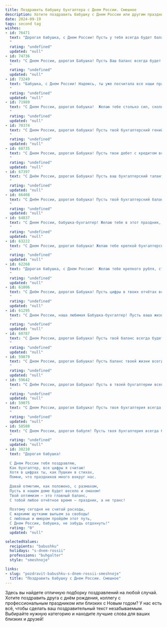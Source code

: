 ```yaml
---
title: Поздравить бабушку бухгалтера с Днем России. Смешное
description: Хотите поздравить бабушку с Днем России или другим праздником? Наш ИИ создаст незабываемое поздравление, а вы обязательно выделитесь среди других.  
date: 2024-09-19
tags: second tag
wishes:
- id: 76471
  text: "Дорогая бабушка, с Днем России! Пусть у тебя всегда будет баланс между счастьем и радостью, а дебет с кредитом в жизни всегда будут в плюсе! 😜
  "
  rating: "undefined"
  updated: "null"
- id: 74736
  text: "С Днем России, дорогая Бабушка! Пусть Ваш баланс всегда будет в плюсе, а дебет с кредитом дружат как два друга-бухгалтера! 🥳🥂
  "
  rating: "undefined"
  updated: "null"
- id: 73249
  text: "Бабушка, с Днем России! Надеюсь, ты уже посчитала все наши праздничные пирожки, и у тебя хватит сил на все эти радостные хлопоты! 😊
  "
  rating: "undefined"
  updated: "null"
- id: 71989
  text: "С Днем России, дорогая бабушка!  Желаю тебе столько сил, сколько цифр в годовом отчёте, и чтобы все дебет с кредитом всегда сходился, как ты это умеешь! 😉
  "
  rating: "undefined"
  updated: "null"
- id: 70374
  text: "С Днем России, дорогая бабушка! Пусть твой бухгалтерский гений расцветает еще ярче, а дебет с кредитом всегда сходятся как два друга, любящих чай с вареньем!
  "
  rating: "undefined"
  updated: "null"
- id: 68735
  text: "С Днем России, дорогая Бабушка! Пусть твои дебет с кредитом всегда сходятся, а баланс – только радует! 😉
  "
  rating: "undefined"
  updated: "null"
- id: 67397
  text: "С Днём России, дорогая Бабушка! Пусть ваш бухгалтерский талант никогда не иссякнет, а баланс вашей жизни всегда будет в плюсе! 😜
  "
  rating: "undefined"
  updated: "null"
- id: 66408
  text: "С Днём России, дорогая бабушка! Пусть твой бухгалтерский баланс всегда будет в плюсе, а дефицитом страдают только твои враги! 😊🎉
  "
  rating: "undefined"
  updated: "null"
- id: 64837
  text: "С Днем России, бабушка-бухгалтер! Желаю тебе в этот праздник, чтобы все твои балансы сходились, а дебет с кредитом не расходились, а еще, чтобы твои нервы были крепче, чем дебет с кредитом! 😉
  "
  rating: "undefined"
  updated: "null"
- id: 63222
  text: "С Днем России, дорогая бабушка! Желаю тебе крепкой бухгалтерской хватки, чтобы ты могла с легкостью посчитать все свои  бонусные внуки 😉!
  "
  rating: "undefined"
  updated: "null"
- id: 62268
  text: "Дорогая бабушка, с Днем России!  Желаю тебе крепкого рубля, стабильного баланса в жизни и чтобы все твои счета были в плюсе, как после удачного дебета!
  "
  rating: "undefined"
  updated: "null"
- id: 61806
  text: "С Днём России, дорогая Бабушка! Пусть цифры в твоих отчётах всегда сходятся, а баланс — только положительный, как наша любовь к тебе! 😉
  "
  rating: "undefined"
  updated: "null"
- id: 61295
  text: "С Днем России, наша любимая Бабушка-бухгалтер! Пусть ваша жизнь будет такой же стабильной и прочной, как баланс на вашем счету, а удача так же ловка и умела, как вы в расчетах!
  "
  rating: "undefined"
  updated: "null"
- id: 60787
  text: "С Днем России, дорогая Бабушка! Пусть твой баланс всегда будет в плюсе, а дебет с кредитом – в полном порядке! 😂
  "
  rating: "undefined"
  updated: "null"
- id: 59879
  text: "С Днем России, дорогая Бабушка! Пусть баланс твоей жизни всегда будет в плюсе, а дебет с кредитом никогда не расходятся! 😜
  "
  rating: "undefined"
  updated: "null"
- id: 59642
  text: "С Днём России, дорогая Бабушка! Пусть в твоей бухгалтерии всегда царит порядок, а дебетовые счета переполняются радостью, как и наша любовь к тебе! 🎉💰😄
  "
  rating: "undefined"
  updated: "null"
- id: 59075
  text: "С Днем России, дорогая Бабушка! Пусть твоя бухгалтерия всегда будет в плюсе, а дефицит - только в твоей любви к внукам! 😉 🎉
  "
  rating: "undefined"
  updated: "null"
- id: 58580
  text: "С Днем России, дорогая бабуля! Пусть твоя бухгалтерия всегда будет в порядке, как рубль в 1998! 😜
  "
  rating: "undefined"
  updated: "null"
- id: 38210
  text: "Дорогая бабушка!
  
  С Днем России тебя поздравляю,
  Как бухгалтер, все цифры я считаю!
  Хотя в цифрах ты, как Пушкин в стихах,
  Помни, что праздников много вокруг нас.
  
  Давай отметим, как положено, с размахом,
  Пусть в нашем доме будет весело и смахом!
  Твой оптимизм — это главный баланс,
  С тобой любое отчётное время — праздник, а не транс!
  
  Поэтому сегодня не считай расходы,
  С жаркими шутками выпьем за свободы!
  С любовью и юмором пройдём этот путь,
  С Днем России, бабушка, не забудь отдохнуть!"
  rating: "0"
  updated: "null"

selectedValues:
  recipients: "babushku"
  holidays: "s-dnem-rossii"
  professions: "buhgalter"
  style: "smeshnoje"

links:
- slug: "pozdravit-babushku-s-dnem-rossii-smeshnoje"
  title: "Поздравить бабушку с Днем России. Смешное"
---
```


Здесь вы найдете отличную подборку поздравлений на любой случай. 
Хотите поздравить друга с днём рождения, коллегу с профессиональным праздником или близких с Новым годом? У нас есть всё, чтобы сделать ваш поздравительный текст незабываемым. Выбирайте нужную категорию и находите лучшие слова для ваших близких и друзей!
